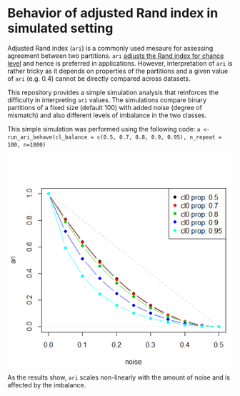 # Behavior of adjusted Rand index in simulated setting

Adjusted Rand index (`ari`) is a commonly used mesaure for assessing agreement between two partitions. 
`ari` [adjusts the Rand index for chance level](https://en.wikipedia.org/wiki/Rand_index#Adjusted_Rand_index) and hence is preferred in applications.
However, interpretation of `ari` is rather tricky as it depends on properties of the partitions and a given value of `ari` (e.g. 0.4) cannot be directly compared across datasets.

This repository provides a simple simulation analysis that reinforces the difficulty in interpreting `ari` values. 
The simulations compare binary partitions of a fixed size (default 100) with added noise (degree of mismatch) and also different levels of imbalance in the two classes.

This simple simulation was performed using the following code: `a <- run_ari_behave(cl_balance = c(0.5, 0.7, 0.8, 0.9, 0.95), n_repeat = 100, n=1000)`

![results](image.png?raw=true "Results")

As the results show, `ari` scales non-linearly with the amount of noise and is affected by the imbalance.

